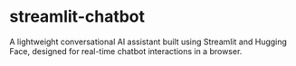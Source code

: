 # streamlit-chatbot
A lightweight conversational AI assistant built using Streamlit and Hugging Face, designed for real-time chatbot interactions in a browser.
